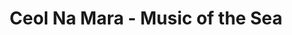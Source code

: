 ---
title: "Ceol Na Mara - Music of the Sea"
url: /ullapool/ceol-na-mara-music-of-the-sea/
shop: gift
---